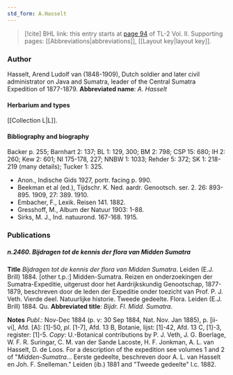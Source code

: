 ```yaml
---
std_form: A.Hasselt
---
```


> [!cite] BHL link: this entry starts at [page 94](https://www.biodiversitylibrary.org/page/33068336) of TL-2 Vol. II.
> Supporting pages: [[Abbreviations|abbreviations]], [[Layout key|layout key]].

### Author

Hasselt, Arend Ludolf van (1848-1909), Dutch soldier and later civil administrator on Java and Sumatra, leader of the Central Sumatra Expedition of 1877-1879. 
**Abbreviated name**: *A. Hasselt*

#### Herbarium and types

[[Collection L|L]].

#### Bibliography and biography

Backer p. 255; Barnhart 2: 137; BL 1: 129, 300; BM 2: 798; CSP 15: 680; IH 2: 260; Kew 2: 601; NI 175-178, 227; NNBW 1: 1033; Rehder 5: 372; SK 1: 218-219 (many details); Tucker 1: 325.
- Anon., Indische Gids 1927, portr. facing p. 990.
- Beekman et al (ed.), Tijdschr. K. Ned. aardr. Genootsch. ser. 2. 26: 893-895. 1909, 27: 389. 1910.
- Embacher, F., Lexik. Reisen 141. 1882.
- Gresshoff, M., Album der Natuur 1903: 1-88.
- Sirks, M. J., Ind. natuurond. 167-168. 1915.

### Publications

##### n.2460. Bijdragen tot de kennis der flora van Midden Sumatra

**Title**
*Bijdragen tot de kennis der flora van Midden Sumatra*. Leiden (E.J. Brill) 1884. \[other t.p.:\] Midden-Sumatra. Reizen en onderzoekingen der Sumatra-Expeditie, uitgerust door het Aardrijkskundig Genootschap, 1877-1879, beschreven door de leden der Expeditie onder toezicht van Prof. P. J. Veth. Vierde deel. Natuurlijke historie. Tweede gedeelte. Flora. Leiden (E.J. Brill) 1884. Qu.
**Abbreviated title**: *Bijdr. Fl. Midd. Sumatra*.

**Notes**
*Publ*.: Nov-Dec 1884 (p. v: 30 Sep 1884, Nat. Nov. Jan 1885), p. \[ii-vi\], Afd. \[A\]: \[1\]-50, *pl*. \[1-7\], Afd. 13 B, Botanie, lijst: \[1\]-42, Afd. 13 C, \[1\]-3, register: \[1\]-5. *Copy*: U.-Botanical contributions by P. J. Veth, J. G. Boerlage, W. F. R. Suringar, C. M. van der Sande Lacoste, H. F. Jonkman, A. L. van Hasselt, D. de Loos. For a description of the expedition see volumes 1 and 2 of "*Midden-Sumatra*... Eerste gedeelte, beschreven door A. L. van Hasselt en Joh. F. Snelleman." Leiden (ib.) 1881 and "Tweede gedeelte" l.c. 1882.

